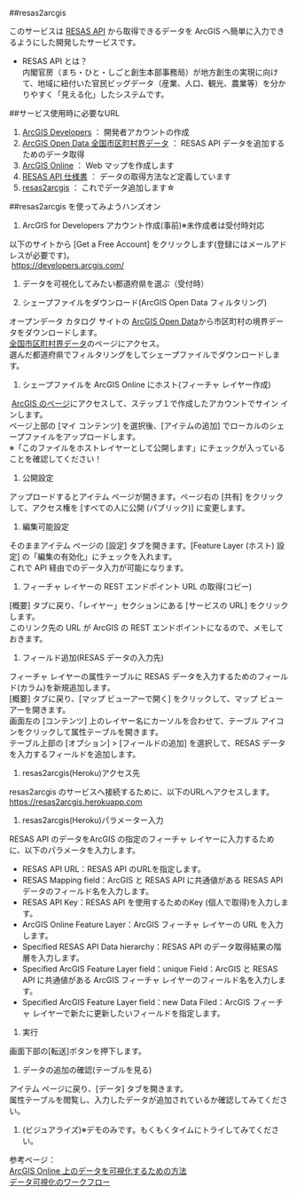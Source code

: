 ##resas2arcgis
 
 このサービスは [RESAS API](https://opendata.resas-portal.go.jp/) から取得できるデータを ArcGIS へ簡単に入力できるようにした開発したサービスです。<br>
 
 * RESAS API とは？<br>
 内閣官房（まち・ひと・しごと創生本部事務局）が地方創生の実現に向けて、地域に紐付いた官民ビッグデータ（産業、人口、観光、農業等）を分かりやすく「見える化」したシステムです。

##サービス使用時に必要なURL

 1.	[ArcGIS Developers](https://developers.arcgis.com/)    ： 開発者アカウントの作成
 1.	[ArcGIS Open Data 全国市区町村界データ](http://arcg.is/2iTeKD9) ： RESAS API データを追加するためのデータ取得
 1.	[ArcGIS Online](https://www.arcgis.com/home/)    ： Web マップを作成します
 1.	[RESAS API 仕様書](https://opendata.resas-portal.go.jp/docs/api/v1/index.html)    ： データの取得方法など定義しています
 1.	[resas2arcgis](https://resas2arcgis.herokuapp.com)   ： これでデータ追加します☆
 
##resas2arcgis を使ってみようハンズオン

 1.	ArcGIS for Developers アカウント作成(事前)※未作成者は受付時対応

  以下のサイトから [Get a Free Account] をクリックします(登録にはメールアドレスが必要です)。<br>
  <https://developers.arcgis.com/>

 1.	データを可視化してみたい都道府県を選ぶ（受付時）
  
 1.	シェープファイルをダウンロード(ArcGIS Open Data フィルタリング)
 
  オープンデータ カタログ サイトの [ArcGIS Open Data](http://opendata.arcgis.com/)から市区町村の境界データをダウンロードします。<br>
  [全国市区町村界データ](http://arcg.is/2iTeKD9)のページにアクセス。<br>
  選んだ都道府県でフィルタリングをしてシェープファイルでダウンロードします。

 1.	シェープファイルを ArcGIS Online にホスト(フィーチャ レイヤー作成)
 
  [ArcGIS のページ](https://www.arcgis.com/home/)にアクセスして、ステップ１で作成したアカウントでサイン インします。<br>
  ページ上部の [マイ コンテンツ] を選択後、[アイテムの追加] でローカルのシェープファイルをアップロードします。<br>
  ※「このファイルをホストレイヤーとして公開します」にチェックが入っていることを確認してください！

 1.	公開設定

  アップロードするとアイテム ページが開きます。ページ右の [共有] をクリックして、アクセス権を [すべての人に公開 (パブリック)] に変更します。

 1.	編集可能設定

  そのままアイテム ページの [設定] タブを開きます。[Feature Layer (ホスト) 設定] の「編集の有効化」にチェックを入れます。<br>
  これで API 経由でのデータ入力が可能になります。

 1.	フィーチャ レイヤーの REST エンドポイント URL の取得(コピー)

  [概要] タブに戻り、「レイヤー」セクションにある [サービスの URL] をクリックします。<br>
  このリンク先の URL が ArcGIS の REST エンドポイントになるので、メモしておきます。

 1.	フィールド追加(RESAS データの入力先)

  フィーチャ レイヤーの属性テーブルに RESAS データを入力するためのフィールド(カラム)を新規追加します。<br>
  [概要] タブに戻り、[マップ ビューアーで開く] をクリックして、マップ ビューアーを開きます。<br>
  画面左の [コンテンツ] 上のレイヤー名にカーソルを合わせて、テーブル アイコンをクリックして属性テーブルを開きます。<br>
  テーブル上部の [オプション] > [フィールドの追加] を選択して、RESAS データを入力するフィールドを追加します。

 1.	resas2arcgis(Heroku)アクセス先

  resas2arcgis のサービスへ接続するために、以下のURLへアクセスします。<br>
  <https://resas2arcgis.herokuapp.com>

 1.	resas2arcgis(Heroku)パラメーター入力

 RESAS API のデータをArcGIS の指定のフィーチャ レイヤーに入力するために、以下のパラメータを入力します。

  * RESAS API URL：RESAS API のURLを指定します。
  *	RESAS Mapping field：ArcGIS と RESAS API に共通値がある RESAS API データのフィールド名を入力します。
  *	RESAS API Key：RESAS API を使用するためのKey (個人で取得)を入力します。
  *	ArcGIS Online Feature Layer：ArcGIS フィーチャ レイヤーの URL を入力します。
  *	Specified RESAS API Data hierarchy：RESAS API のデータ取得結果の階層を入力します。
  *	Specified ArcGIS Feature Layer field：unique Field：ArcGIS と RESAS API に共通値がある ArcGIS フィーチャ レイヤーのフィールド名を入力します。
  *	Specified ArcGIS Feature Layer field：new Data Filed：ArcGIS フィーチャ レイヤーで新たに更新したいフィールドを指定します。


 1.	実行

  画面下部の[転送]ボタンを押下します。

 1.	データの追加の確認(テーブルを見る)

  アイテム ページに戻り、[データ] タブを開きます。<br>
  属性テーブルを閲覧し、入力したデータが追加されているか確認してみてください。

 1.	(ビジュアライズ)※デモのみです。もくもくタイムにトライしてみてください。

  参考ページ：<br>
  [ArcGIS Online 上のデータを可視化するための方法](http://bit.ly/2jnqSZi)<br>
  [データ可視化のワークフロー](http://bit.ly/2k6EI2Y)

